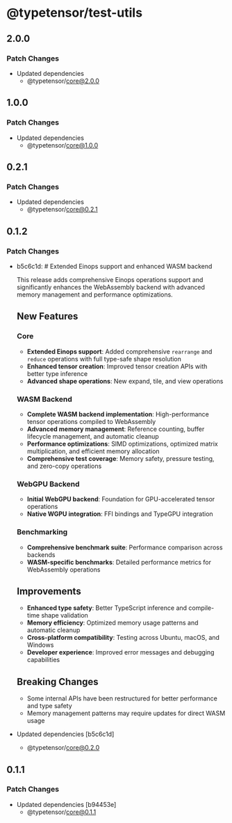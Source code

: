 # @typetensor/test-utils

## 2.0.0

### Patch Changes

- Updated dependencies
  - @typetensor/core@2.0.0

## 1.0.0

### Patch Changes

- Updated dependencies
  - @typetensor/core@1.0.0

## 0.2.1

### Patch Changes

- Updated dependencies
  - @typetensor/core@0.2.1

## 0.1.2

### Patch Changes

- b5c6c1d: # Extended Einops support and enhanced WASM backend

  This release adds comprehensive Einops operations support and significantly enhances the WebAssembly backend with advanced memory management and performance optimizations.

  ## New Features

  ### Core
  - **Extended Einops support**: Added comprehensive `rearrange` and `reduce` operations with full type-safe shape resolution
  - **Enhanced tensor creation**: Improved tensor creation APIs with better type inference
  - **Advanced shape operations**: New expand, tile, and view operations

  ### WASM Backend
  - **Complete WASM backend implementation**: High-performance tensor operations compiled to WebAssembly
  - **Advanced memory management**: Reference counting, buffer lifecycle management, and automatic cleanup
  - **Performance optimizations**: SIMD optimizations, optimized matrix multiplication, and efficient memory allocation
  - **Comprehensive test coverage**: Memory safety, pressure testing, and zero-copy operations

  ### WebGPU Backend
  - **Initial WebGPU backend**: Foundation for GPU-accelerated tensor operations
  - **Native WGPU integration**: FFI bindings and TypeGPU integration

  ### Benchmarking
  - **Comprehensive benchmark suite**: Performance comparison across backends
  - **WASM-specific benchmarks**: Detailed performance metrics for WebAssembly operations

  ## Improvements
  - **Enhanced type safety**: Better TypeScript inference and compile-time shape validation
  - **Memory efficiency**: Optimized memory usage patterns and automatic cleanup
  - **Cross-platform compatibility**: Testing across Ubuntu, macOS, and Windows
  - **Developer experience**: Improved error messages and debugging capabilities

  ## Breaking Changes
  - Some internal APIs have been restructured for better performance and type safety
  - Memory management patterns may require updates for direct WASM usage

- Updated dependencies [b5c6c1d]
  - @typetensor/core@0.2.0

## 0.1.1

### Patch Changes

- Updated dependencies [b94453e]
  - @typetensor/core@0.1.1

